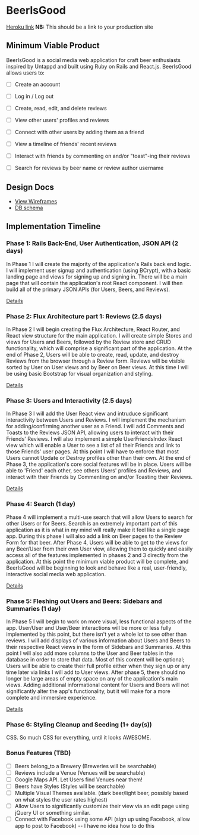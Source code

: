 # BeerIsGood

[Heroku link][heroku] **NB:** This should be a link to your production site

[heroku]: http://beerisgood.herokuapp.com

## Minimum Viable Product

BeerIsGood is a social media web application for craft beer enthusiasts inspired by Untappd and built using Ruby on Rails and React.js. BeerIsGood allows users to:



<!-- This is a Markdown checklist. Use it to keep track of your progress! -->

- [ ] Create an account
- [ ] Log in / Log out
- [ ] Create, read, edit, and delete reviews
- [ ] View other users' profiles and reviews
- [ ] Connect with other users by adding them as a friend
- [ ] View a timeline of friends' recent reviews
- [ ] Interact with friends by commenting on and/or "toast"-ing their reviews
- [ ] Search for reviews by beer name or review author username


## Design Docs
* [View Wireframes][view]
* [DB schema][schema]

[view]: ./docs/views.md
[schema]: ./docs/schema.md

## Implementation Timeline

### Phase 1: Rails Back-End, User Authentication, JSON API (2 days)

In Phase 1 I will create the majority of the application's Rails back end logic. I will implement user signup and authentication (using BCrypt), with a basic landing page and views for signing up and signing in. There will be a main page that will contain the application's root React component. I will then build all of the primary JSON APIs (for Users, Beers, and Reviews).


[Details][phase-one]


### Phase 2: Flux Architecture part 1: Reviews (2.5 days)

In Phase 2 I will begin creating the Flux Architecture, React Router, and React view structure for the main application. I will create simple Stores and views for Users and Beers, followed by the Review store and CRUD functionality, which will comprise a significant part of the application. At the end of Phase 2, Users will be able to create, read, update, and destroy Reviews from the browser through a Review form. Reviews will be visible sorted by User on User views and by Beer on Beer views. At this time I will be using basic Bootstrap for visual organization and styling.



[Details][phase-two]


### Phase 3: Users and Interactivity (2.5 days)

In Phase 3 I will add the User React view and intruduce significant interactivity between Users and Reviews. I will implement the mechanism for adding/confirming another user as a Friend. I will add Comments and Toasts to the Reviews JSON API, allowing users to interact with their Friends' Reviews. I will also implement a simple UserFriendsIndex React view which will enable a User to see a list of all their Friends and link to those Friends' user pages. At this point I will have to enforce that most Users cannot Update or Destroy profiles other than their own.
At the end of Phase 3, the application's core social features will be in place. Users will be able to 'Friend' each other, see others Users' profiles and Reviews, and interact with their Friends by Commenting on and/or Toasting their Reviews.



[Details][phase-three]

### Phase 4: Search (1 day)
Phase 4 will implement a multi-use search that will allow Users to search for other Users or for Beers. Search is an extremely important part of this application as it is what in my mind will really make it feel like a single page app. During this phase I will also add a link on Beer pages to the Review Form for that beer.
After Phase 4, Users will be able to get to the views for any Beer/User from their own User view, allowing them to quickly and easily access all of the features implemented in phases 2 and 3 directly from the application. At this point the minimum viable product will be complete, and BeerIsGood will be beginning to look and behave like a real, user-friendly, interactive social media web application.



[Details][phase-four]

### Phase 5: Fleshing out Users and Beers: Sidebars and Summaries (1 day)

In Phase 5 I will begin to work on more visual, less functional aspects of the app. User/User and User/Beer interactions will be more or less fully implemented by this point, but there isn't yet a whole lot to see other than reviews. I will add displays of various information about Users and Beers to their respective React views in the form of Sidebars and Summaries. At this point I will also add more columns to the User and Beer tables in the database in order to store that data. Most of this content will be optional; Users will be able to create their full profile either when they sign up or any time later via links I will add to User views.
After phase 5, there should no longer be large areas of empty space on any of the application's main views. Adding additional informational content for Users and Beers will not significantly alter the app's functionality, but it will make for a more complete and immersive experience.


[Details][phase-five]

### Phase 6: Styling Cleanup and Seeding (1+ day(s))

CSS. So much CSS for everything, until it looks AWESOME.

### Bonus Features (TBD)
- [ ] Beers belong_to a Brewery (Breweries will be searchable)
- [ ] Reviews include a Venue (Venues will be searchable)
- [ ] Google Maps API. Let Users find Venues near them!
- [ ] Beers have Styles (Styles will be searchable)
- [ ] Multiple Visual Themes available. (dark beer/light beer, possibly based on      what styles the user rates highest)
- [ ] Allow Users to significantly customize their view via an edit page using jQuery UI or something similar.
- [ ] Connect with Facebook using some API (sign up using Facebook, allow app to post to Facebook)  -- I have no idea how to do this

[phase-one]: ./docs/phases/phase1.md
[phase-two]: ./docs/phases/phase2.md
[phase-three]: ./docs/phases/phase3.md
[phase-four]: ./docs/phases/phase4.md
[phase-five]: ./docs/phases/phase5.md
